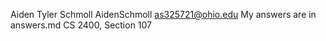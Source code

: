 Aiden Tyler Schmoll  AidenSchmoll as325721@ohio.edu 
My answers are in answers.md
CS 2400, Section 107
